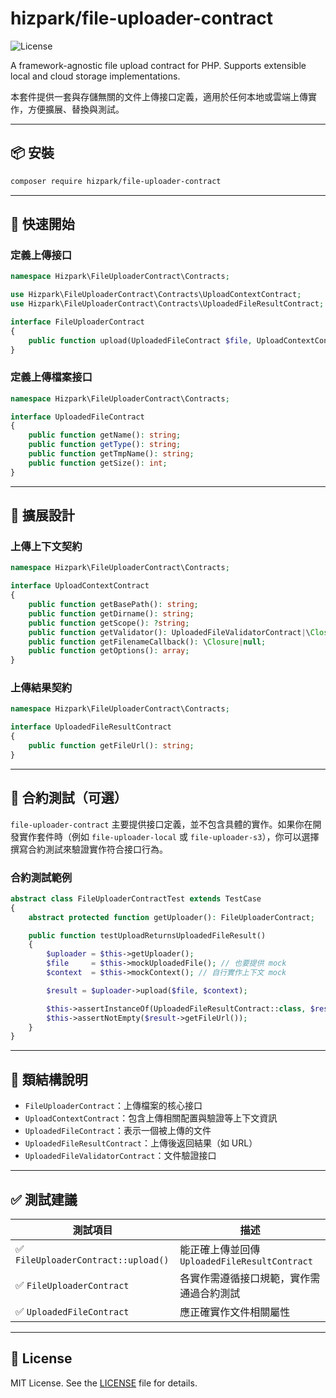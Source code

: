 # hizpark/file-uploader-contract

![License](https://img.shields.io/github/license/hizpark/file-uploader-contract)

A framework-agnostic file upload contract for PHP. Supports extensible local and cloud storage implementations.

本套件提供一套與存儲無關的文件上傳接口定義，適用於任何本地或雲端上傳實作，方便擴展、替換與測試。

---

## 📦 安裝

```bash
composer require hizpark/file-uploader-contract
```

---

## 🚀 快速開始

### 定義上傳接口

```php
namespace Hizpark\FileUploaderContract\Contracts;

use Hizpark\FileUploaderContract\Contracts\UploadContextContract;
use Hizpark\FileUploaderContract\Contracts\UploadedFileResultContract;

interface FileUploaderContract
{
    public function upload(UploadedFileContract $file, UploadContextContract $context): UploadedFileResultContract;
}
```

### 定義上傳檔案接口

```php
namespace Hizpark\FileUploaderContract\Contracts;

interface UploadedFileContract
{
    public function getName(): string;
    public function getType(): string;
    public function getTmpName(): string;
    public function getSize(): int;
}
```

---

## 🧠 擴展設計

### 上傳上下文契約

```php
namespace Hizpark\FileUploaderContract\Contracts;

interface UploadContextContract
{
    public function getBasePath(): string;
    public function getDirname(): string;
    public function getScope(): ?string;
    public function getValidator(): UploadedFileValidatorContract|\Closure|null;
    public function getFilenameCallback(): \Closure|null;
    public function getOptions(): array;
}
```

### 上傳結果契約

```php
namespace Hizpark\FileUploaderContract\Contracts;

interface UploadedFileResultContract
{
    public function getFileUrl(): string;
}
```

---

## 🧪 合約測試（可選）

`file-uploader-contract` 主要提供接口定義，並不包含具體的實作。如果你在開發實作套件時（例如 `file-uploader-local` 或 `file-uploader-s3`），你可以選擇撰寫合約測試來驗證實作符合接口行為。

### 合約測試範例

```php
abstract class FileUploaderContractTest extends TestCase
{
    abstract protected function getUploader(): FileUploaderContract;

    public function testUploadReturnsUploadedFileResult()
    {
        $uploader = $this->getUploader();
        $file     = $this->mockUploadedFile(); // 也要提供 mock
        $context  = $this->mockContext(); // 自行實作上下文 mock

        $result = $uploader->upload($file, $context);

        $this->assertInstanceOf(UploadedFileResultContract::class, $result);
        $this->assertNotEmpty($result->getFileUrl());
    }
}
```

---

## 📂 類結構說明

- `FileUploaderContract`：上傳檔案的核心接口
- `UploadContextContract`：包含上傳相關配置與驗證等上下文資訊
- `UploadedFileContract`：表示一個被上傳的文件
- `UploadedFileResultContract`：上傳後返回結果（如 URL）
- `UploadedFileValidatorContract`：文件驗證接口

---

## ✅ 測試建議

| 測試項目                        | 描述                                      |
|----------------------------------|-------------------------------------------|
| ✅ `FileUploaderContract::upload()` | 能正確上傳並回傳 `UploadedFileResultContract`     |
| ✅ `FileUploaderContract`           | 各實作需遵循接口規範，實作需通過合約測試 |
| ✅ `UploadedFileContract`          | 應正確實作文件相關屬性                   |

---

## 📜 License

MIT License. See the [LICENSE](LICENSE) file for details.
